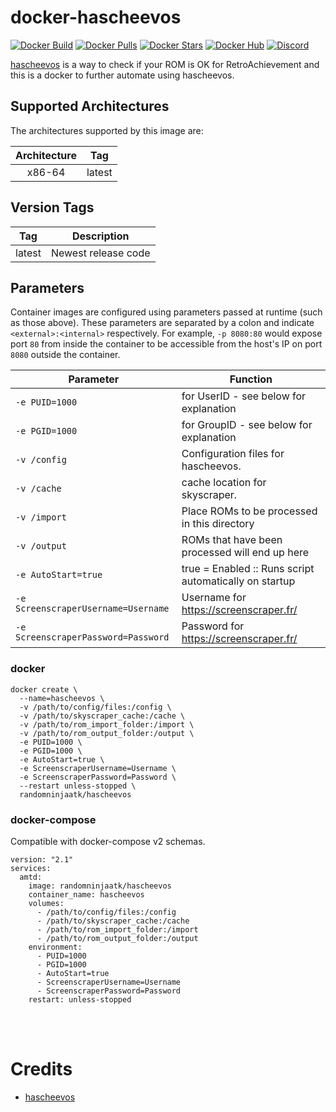 # docker-hascheevos
[![Docker Build](https://img.shields.io/docker/cloud/automated/randomninjaatk/hascheevos?style=flat-square)](https://hub.docker.com/r/randomninjaatk/hascheevos)
[![Docker Pulls](https://img.shields.io/docker/pulls/randomninjaatk/hascheevos?style=flat-square)](https://hub.docker.com/r/randomninjaatk/hascheevos)
[![Docker Stars](https://img.shields.io/docker/stars/randomninjaatk/hascheevos?style=flat-square)](https://hub.docker.com/r/randomninjaatk/hascheevos)
[![Docker Hub](https://img.shields.io/badge/Open%20On-DockerHub-blue?style=flat-square)](https://hub.docker.com/r/randomninjaatk/hascheevos)
[![Discord](https://img.shields.io/discord/747100476775858276.svg?style=flat-square&label=Discord&logo=discord)](https://discord.gg/JumQXDc "realtime support / chat with the community." )

[hascheevos](https://github.com/meleu/hascheevos) is a way to check if your ROM is OK for RetroAchievement and this is a docker to further automate using hascheevos.

## Supported Architectures

The architectures supported by this image are:

| Architecture | Tag |
| :----: | --- |
| x86-64 | latest |

## Version Tags

| Tag | Description |
| :----: | --- |
| latest | Newest release code |

## Parameters

Container images are configured using parameters passed at runtime (such as those above). These parameters are separated by a colon and indicate `<external>:<internal>` respectively. For example, `-p 8080:80` would expose port `80` from inside the container to be accessible from the host's IP on port `8080` outside the container.

| Parameter | Function |
| --- | --- |
| `-e PUID=1000` | for UserID - see below for explanation |
| `-e PGID=1000` | for GroupID - see below for explanation |
| `-v /config` | Configuration files for hascheevos. |
| `-v /cache` | cache location for skyscraper. |
| `-v /import` | Place ROMs to be processed in this directory |
| `-v /output` | ROMs that have been processed will end up here |
| `-e AutoStart=true` | true = Enabled :: Runs script automatically on startup |
| `-e ScreenscraperUsername=Username` | Username for https://screenscraper.fr/ |
| `-e ScreenscraperPassword=Password` | Password for https://screenscraper.fr/ |

### docker

```
docker create \
  --name=hascheevos \
  -v /path/to/config/files:/config \
  -v /path/to/skyscraper_cache:/cache \
  -v /path/to/rom_import_folder:/import \
  -v /path/to/rom_output_folder:/output \
  -e PUID=1000 \
  -e PGID=1000 \
  -e AutoStart=true \
  -e ScreenscraperUsername=Username \
  -e ScreenscraperPassword=Password \
  --restart unless-stopped \
  randomninjaatk/hascheevos 
```


### docker-compose

Compatible with docker-compose v2 schemas.

```
version: "2.1"
services:
  amtd:
    image: randomninjaatk/hascheevos 
    container_name: hascheevos
    volumes:
      - /path/to/config/files:/config
      - /path/to/skyscraper_cache:/cache
      - /path/to/rom_import_folder:/import
      - /path/to/rom_output_folder:/output
    environment:
      - PUID=1000
      - PGID=1000
      - AutoStart=true
      - ScreenscraperUsername=Username
      - ScreenscraperPassword=Password
    restart: unless-stopped
```

<br />
<br />
  
 
# Credits
- [hascheevos](https://github.com/meleu/hascheevos)
